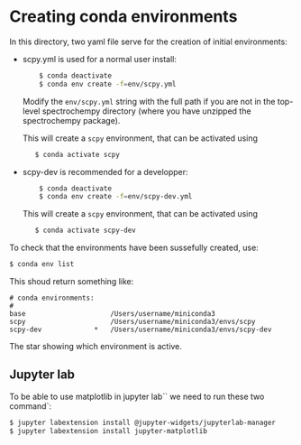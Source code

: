 # Creating conda environments

In this directory, two yaml file serve for the creation of initial environments:

* scpy.yml is used for a normal user install:

  ```bash
      $ conda deactivate
      $ conda env create -f=env/scpy.yml

    ```
  Modify the ``env/scpy.yml`` string with the full path if you are not in the 
  top-level spectrochempy directory (where you have 
  unzipped the spectrochempy package). 
  
  This will create a ``scpy`` environment, that can be activated using
  
   ```bash
      $ conda activate scpy

    ```
  
* scpy-dev is recommended for a developper: 
  
  ```bash
      $ conda deactivate
      $ conda env create -f=env/scpy-dev.yml

    ```
    
  This will create a ``scpy`` environment, that can be activated using
  
   ```bash
      $ conda activate scpy-dev

    ```
    
To check that the environments have been sussefully created, use:

```bash
$ conda env list
```

This shoud return something like:

```
# conda environments:
#
base                     /Users/username/miniconda3
scpy                     /Users/username/miniconda3/envs/scpy
scpy-dev             *   /Users/username/miniconda3/envs/scpy-dev
```

The star showing which environment is active.

## Jupyter lab 

To be able to use matplotlib in jupyter lab`` we need to run these two command`:

```bash
$ jupyter labextension install @jupyter-widgets/jupyterlab-manager
$ jupyter labextension install jupyter-matplotlib

```